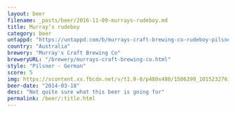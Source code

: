 ```yaml
---
layout: beer
filename: _posts/beer/2016-11-09-murrays-rudeboy.md
title: Murray’s rudeboy
category: beer
untappd: "https://untappd.com/b/murrays-craft-brewing-co-rudeboy-pilsner/116680"
country: "Australia"
brewery: "Murray's Craft Brewing Co"
breweryURL: "/brewery/murrays-craft-brewing-co.html"
style: "Pilsner - German"
score: 5
img: https://scontent.xx.fbcdn.net/v/t1.0-0/p480x480/1506399_10152327616573745_36221798_n.jpg?oh=af12dbf4d159a1048709c8e01c48409d&oe=5A1EAFB5
beer-date: "2014-03-18"
desc: "Not quite sure what this beer is going for"
permalink: /beer/:title.html
---
```

